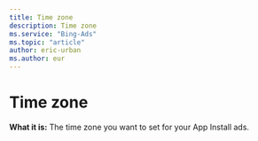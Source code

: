 ```yaml
---
title: Time zone
description: Time zone
ms.service: "Bing-Ads"
ms.topic: "article"
author: eric-urban
ms.author: eur
---
```


# Time zone

**What it is:**  The time zone you want to set for your App Install ads.


